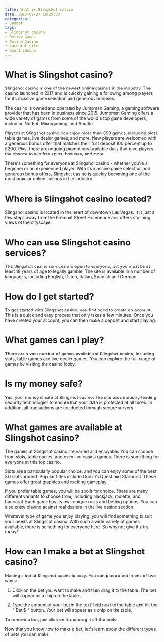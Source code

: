 ```yaml
---
title: What is Slingshot casino 
date: 2022-09-27 16:25:33
categories:
- Sbobet
tags:
- Slingshot casino
- Online Games
- Online Casino
- baccarat site
- woori casino
---
```



#  What is Slingshot casino? 

Slingshot casino is one of the newest online casinos in the industry. The casino launched in 2017 and is quickly gaining a following among players for its massive game selection and generous bonuses. 

The casino is owned and operated by Jumpman Gaming, a gaming software provider that has been in business since 2015. Jumpman Gaming offers a wide variety of games from some of the world's top game developers, including NetEnt, Microgaming, and Amatic. 

Players at Slingshot casino can enjoy more than 350 games, including slots, table games, live dealer games, and more. New players are welcomed with a generous bonus offer that matches their first deposit 100 percent up to £200. Plus, there are ongoing promotions available daily that give players the chance to win free spins, bonuses, and more. 

There's something for everyone at Slingshot casino - whether you're a beginner or an experienced player. With its massive game selection and generous bonus offers, Slingshot casino is quickly becoming one of the most popular online casinos in the industry.

#  Where is Slingshot casino located? 

Slingshot casino is located in the heart of downtown Las Vegas. It is just a few steps away from the Fremont Street Experience and offers stunning views of the cityscape.

#  Who can use Slingshot casino services? 

The Slingshot casino services are open to everyone, but you must be at least 18 years of age to legally gamble. The site is available in a number of languages, including English, Dutch, Italian, Spanish and German.

# How do I get started? 

To get started with Slingshot casino, you first need to create an account. This is a quick and easy process that only takes a few minutes. Once you have created your account, you can then make a deposit and start playing.

# What games can I play? 

There are a vast number of games available at Slingshot casino, including slots, table games and live dealer games. You can explore the full range of games by visiting the casino lobby.

# Is my money safe? 

Yes, your money is safe at Slingshot casino. The site uses industry-leading security technologies to ensure that your data is protected at all times. In addition, all transactions are conducted through secure servers.

#  What games are available at Slingshot casino? 

The games at Slingshot casino are varied and enjoyable. You can choose from slots, table games, and even live casino games. There is something for everyone at this top casino.

Slots are a particularly popular choice, and you can enjoy some of the best 3D slots around. Popular titles include Gonzo’s Quest and Starburst. These games offer great graphics and exciting gameplay.

If you prefer table games, you will be spoilt for choice. There are many different variants to choose from, including blackjack, roulette, and baccarat. Each game has its own unique rules and betting options. You can also enjoy playing against real dealers in the live casino section.

Whatever type of game you enjoy playing, you will find something to suit your needs at Slingshot casino. With such a wide variety of games available, there is something for everyone here. So why not give it a try today?

#  How can I make a bet at Slingshot casino?

Making a bet at Slingshot casino is easy. You can place a bet in one of two ways:

1. Click on the bet you want to make and then drag it to the table. The bet will appear as a chip on the table.

2. Type the amount of your bet in the text field next to the table and hit the " Bet $ " button. Your bet will appear as a chip on the table.

To remove a bet, just click on it and drag it off the table.

Now that you know how to make a bet, let's learn about the different types of bets you can make: